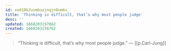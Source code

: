 ```yaml
---
id: vad10k2usmbuzjnqjn0um6s
title: 'Thinking is difficult, that’s why most people judge'
desc: ''
updated: 1668203197862
created: 1668203156762
---
```


> “Thinking is difficult, that’s why most people judge.” ― [[p.Carl-Jung]]